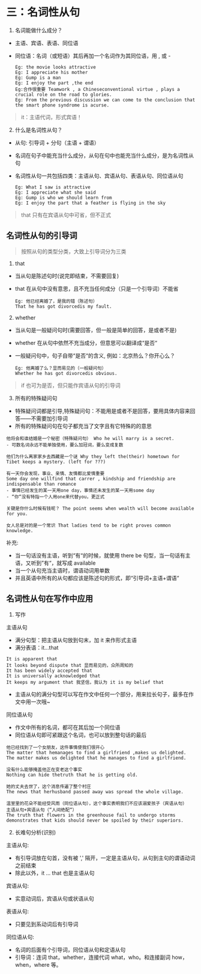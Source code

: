 # 三：名词性从句

1. 名词能做什么成分？

- 主语、宾语、表语、同位语
- 同位语：名词（或短语）其后再加一个名词作为其同位语，用 , 或 -

      Eg: the movie looks attractive
      Eg: I appreciate his mother
      Eg: Gump is a man
      Eg: I enjoy the part ,the end
      Eg:合作很重要 Teamwork , a Chineseconventional virtue , plays a crucial role on the road to glories.
      Eg: From the previous discussion we can come to the conclusion that the smart phone syndrome is acurse.

> it：主语代词，形式宾语！

2.  什么是名词性从句？

- 从句: 引导词 + 分句（主语 + 谓语）
- 名词在句子中能充当什么成分，从句在句中也能充当什么成分，是为名词性从句
- 名词性从句一共包括四类：主语从句、宾语从句、表语从句、同位语从句

      Eg: What I saw is attractive
      Eg: I appreciate what she said
      Eg: Gump is who we should learn from
      Eg: I enjoy the part that a feather is flying in the sky

> that 只有在宾语从句中可省，但不正式

## 名词性从句的引导词

> 按照从句的类型分类，大致上引导词分为三类

1. that

- 当从句是陈述句时(说完即结束，不需要回复)
- that 在从句中没有意思，且不充当任何成分（只是一个引导词）不能省

      Eg: 他已经离婚了，是我的错（陈述句）
      That he has got divorcedis my fault.

2. whether

- 当从句是一般疑问句时(需要回答，但一般是简单的回答，是或者不是)
- whether 在从句中依然不充当成分，但意思可以翻译成“是否“
- 一般疑问句中，句子自带“是否“的含义, 例如：北京热么？你开心么？

      Eg: 他离婚了么？显而易见的（一般疑问句）
      Whether he has got divorcedis obvious.

> if 也可为是否，但只能作宾语从句的引导词

3. 所有的特殊疑问句

- 特殊疑问词都是引导,特殊疑问句：不能用是或者不是回答，要用具体内容来回答——不需要加引导词
- 所有的特殊疑问句在句子都充当了文字且有它特殊的的意思

```
他将会和谁结婚是一个秘密（特殊疑问句） Who he will marry is a secret.
- 可数名词永远不能单独使用，要么加冠词，要么变成复数

他们为什么离家家乡去西藏是一个谜 Why they left the(their) hometown for Tibet keeps a mystery. (left for ???)

有一天你会发现，事业、亲情、友情都比爱情重要
Some day one willfind that carrer , kindship and friendship are indispensable than romance
- 事情已经发生的某一天用one day，事情还未发生的某一天用some day
- “你“没有特指一个人用one来代替you，更正式

关键是你什么时候有钱呢？ The point seems when wealth will become available for you.

女人总是对的是一个常识 That ladies tend to be right proves common knowledge.
```

补充:

- 当一句话没有主语，听到“有“的时候，就使用 there be 句型，当一句话有主语，又听到”有“，就写成 available
- 当一个从句充当主语时，谓语动词用单数
- 并且英语中所有的从句都应该是陈述句的形式，即“引导词+主语+谓语“

## 名词性从句在写作中应用

1.  写作

主语从句

- 满分句型：把主语从句放到句末，加 it 来作形式主语
- 满分表语：it…that

```
It is apparent that
It looks beyond dispute that 显而易见的，众所周知的
It has been widely accepted that
It is universally acknowledged that
It keeps my argument that 我坚信，我认为 it is my belief that
```

- 主语从句的满分句型可以写在作文中任何一个部分，用来拉长句子，最多在作文中用一次哦~

同位语从句

- 作文中所有的名词，都可在其后加一个同位语
- 同位语从句即可紧跟这个名词，也可以放到整句话的最后

```
他已经找到了一个女朋友，这件事情使我们很开心
The matter that hemanages to find a girlfriend ,makes us delighted.
The matter makes us delighted that he manages to find a girlfriend.

没有什么能够掩盖他正在变老这个事实
Nothing can hide thetruth that he is getting old.

她的丈夫去世了，这个消息传遍了整个村庄
The news that herhusband passed away was spread the whole village.

温室里的花朵不能经受风雨（同位语从句），这个事实表明我们不应该溺爱孩子（宾语从句）
主语从句+宾语从句（“人间绝配“）
The truth that flowers in the greenhouse fail to undergo storms demonstrates that kids should never be spoiled by their superiors.
```

2.  长难句分析(识别)

主语从句:

- 有引导词放在句首，没有被 ',' 隔开，一定是主语从句，从句到主句的谓语动词之前结束
- 除此以外，it ... that 也是主语从句

宾语从句:

- 实意动词后，宾语从句或状语从句

表语从句:

- 只要见到系动词后有引导词

同位语从句:

- 名词的后面有个引导词，同位语从句和定语从句
- 引导词：连词 that，whether，连接代词 what，who。和连接副词 how，when，where 等。
